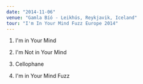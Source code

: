 ```yaml
---
date: "2014-11-06"
venue: "Gamla Bíó - Leikhús, Reykjavik, Iceland"
tour: "I'm In Your Mind Fuzz Europe 2014"
---
```



 1. I'm in Your Mind

 2. I'm Not in Your Mind

 3. Cellophane

 4. I'm in Your Mind Fuzz


